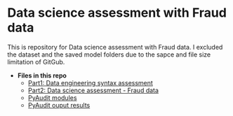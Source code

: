# Data science assessment with Fraud data

This is repository for Data science assessment with Fraud data. I excluded the 
dataset and the saved model folders due to the sapce and file size limitation of GitGub.

+ **Files in this repo**
  * [Part1: Data engineering syntax assessment](./Part1-Data_engineering_syntax_assessment)
  * [Part2: Data science assessment - Fraud data](./Part2-Data_science_assessment_Fraud)
  * [PyAudit modules](./PyAudit.py)
  * [PyAudit ouput results](./output/)

